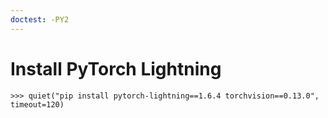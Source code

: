 ```yaml
---
doctest: -PY2
---
```


# Install PyTorch Lightning

    >>> quiet("pip install pytorch-lightning==1.6.4 torchvision==0.13.0", timeout=120)
